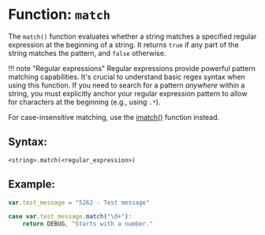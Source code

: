 # Function: `match`

The `match()` function evaluates whether a string matches a specified regular expression at the beginning of a string. It returns `true` if any part of the string matches the pattern, and `false` otherwise.

!!! note "Regular expressions"
    Regular expressions provide powerful pattern matching capabilities. It's crucial to understand basic regex syntax when using this function. If you need to search for a pattern _anywhere_ within a string, you must explicitly anchor your regular expression pattern to allow for characters at the beginning (e.g., using `.*`).

For case-insensitive matching, use the [imatch()](../imatch) function instead.

## Syntax:
```
<string>.match(<regular_expression>)
```

## Example:
```javascript
var.test_message = "5262 - Test message"

case var.test_message.match("\d+"):
    return DEBUG, "Starts with a number."
```
